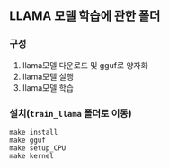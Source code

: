 ## LLAMA 모델 학습에 관한 폴더
### 구성
1. llama모델 다운로드 및 gguf로 양자화
2. llama모델 실행
3. llama모델 학습

### 설치(```train_llama``` 폴더로 이동)
```
make install
make gguf
make setup_CPU
make kernel
```